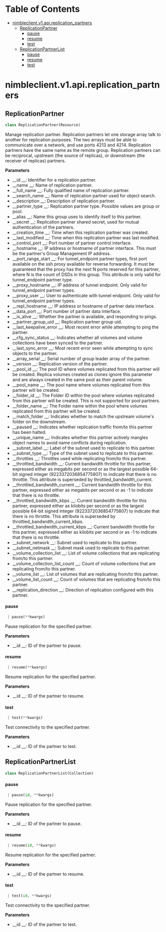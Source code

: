 # Table of Contents

* [nimbleclient.v1.api.replication\_partners](#nimbleclient.v1.api.replication_partners)
  * [ReplicationPartner](#nimbleclient.v1.api.replication_partners.ReplicationPartner)
    * [pause](#nimbleclient.v1.api.replication_partners.ReplicationPartner.pause)
    * [resume](#nimbleclient.v1.api.replication_partners.ReplicationPartner.resume)
    * [test](#nimbleclient.v1.api.replication_partners.ReplicationPartner.test)
  * [ReplicationPartnerList](#nimbleclient.v1.api.replication_partners.ReplicationPartnerList)
    * [pause](#nimbleclient.v1.api.replication_partners.ReplicationPartnerList.pause)
    * [resume](#nimbleclient.v1.api.replication_partners.ReplicationPartnerList.resume)
    * [test](#nimbleclient.v1.api.replication_partners.ReplicationPartnerList.test)

<a name="nimbleclient.v1.api.replication_partners"></a>
# nimbleclient.v1.api.replication\_partners

<a name="nimbleclient.v1.api.replication_partners.ReplicationPartner"></a>
## ReplicationPartner

```python
class ReplicationPartner(Resource)
```

Manage replication partner. Replication partners let one storage array talk to another for replication purposes. The two arrays must be able to communicate over a network, and
use ports 4213 and 4214. Replication partners have the same name as the remote group. Replication partners can be reciprocal, upstream (the source of replicas), or downstream
(the receiver of replicas) partners.

__Parameters__

- __id                               __: Identifier for a replication partner.
- __name                             __: Name of replication partner.
- __full_name                        __: Fully qualified name of replication partner.
- __search_name                      __: Name of replication partner used for object search.
- __description                      __: Description of replication partner.
- __partner_type                     __: Replication partner type. Possible values are group or pool.
- __alias                            __: Name this group uses to identify itself to this partner.
- __secret                           __: Replication partner shared secret, used for mutual authentication of the partners.
- __creation_time                    __: Time when this replication partner was created.
- __last_modified                    __: Time when this replication partner was last modified.
- __control_port                     __: Port number of partner control interface.
- __hostname                         __: IP address or hostname of partner interface.  This must be the partner's Group Management IP address.
- __port_range_start                 __: For tunnel_endpoint partner types, first port available on the ssh proxy available for reverse forwarding. It must be guaranteed that the
                                   proxy has the next N ports reserved for this partner, where N is the count of DSDs in this group. This attribute is only valid for
                                   tunnel_endpoint partner type.
- __proxy_hostname                   __: IP address of tunnel endpoint. Only valid for tunnel_endpoint partner types.
- __proxy_user                       __: User to authenticate with tunnel endpoint. Only valid for tunnel_endpoint partner types.
- __repl_hostname                    __: IP address or hostname of partner data interface.
- __data_port                        __: Port number of partner data interface.
- __is_alive                         __: Whether the partner is available, and responding to pings.
- __partner_group_uid                __: Replication partner group uid.
- __last_keepalive_error             __: Most recent error while attempting to ping the partner.
- __cfg_sync_status                  __: Indicates whether all volumes and volume collections have been synced to the partner.
- __last_sync_error                  __: Most recent error seen while attempting to sync objects to the partner.
- __array_serial                     __: Serial number of group leader array of the partner.
- __version                          __: Replication version of the partner.
- __pool_id                          __: The pool ID where volumes replicated from this partner will be created. Replica volumes created as clones ignore this parameter and are
                                   always created in the same pool as their parent volume.
- __pool_name                        __: The pool name where volumes replicated from this partner will be created.
- __folder_id                        __: The Folder ID within the pool where volumes replicated from this partner will be created. This is not supported for pool partners.
- __folder_name                      __: The Folder name within the pool where volumes replicated from this partner will be created.
- __match_folder                     __: Indicates whether to match the upstream volume's folder on the downstream.
- __paused                           __: Indicates whether replication traffic from/to this partner has been halted.
- __unique_name                      __: Indicates whether this partner actively mangles object names to avoid name conflicts during replication.
- __subnet_label                     __: Label of the subnet used to replicate to this partner.
- __subnet_type                      __: Type of the subnet used to replicate to this partner.
- __throttles                        __: Throttles used while replicating from/to this partner.
- __throttled_bandwidth              __: Current bandwidth throttle for this partner, expressed either as megabits per second or as the largest possible 64-bit signed integer
                                   (9223372036854775807) to indicate that there is no throttle. This attribute is superseded by throttled_bandwidth_current.
- __throttled_bandwidth_current      __: Current bandwidth throttle for this partner, expressed either as megabits per second or as -1 to indicate that there is no throttle.
- __throttled_bandwidth_kbps         __: Current bandwidth throttle for this partner, expressed either as kilobits per second or as the largest possible 64-bit signed integer
                                   (9223372036854775807) to indicate that there is no throttle. This attribute is superseded by throttled_bandwidth_current_kbps.
- __throttled_bandwidth_current_kbps __: Current bandwidth throttle for this partner, expressed either as kilobits per second or as -1 to indicate that there is no throttle.
- __subnet_network                   __: Subnet used to replicate to this partner.
- __subnet_netmask                   __: Subnet mask used to replicate to this partner.
- __volume_collection_list           __: List of volume collections that are replicating from/to this partner.
- __volume_collection_list_count     __: Count of volume collections that are replicating from/to this partner.
- __volume_list                      __: List of volumes that are replicating from/to this partner.
- __volume_list_count                __: Count of volumes that are replicating from/to this partner.
- __replication_direction            __: Direction of replication configured with this partner.

<a name="nimbleclient.v1.api.replication_partners.ReplicationPartner.pause"></a>
#### pause

```python
 | pause(**kwargs)
```

Pause replication for the specified partner.

__Parameters__

- __id __: ID of the partner to pause.

<a name="nimbleclient.v1.api.replication_partners.ReplicationPartner.resume"></a>
#### resume

```python
 | resume(**kwargs)
```

Resume replication for the specified partner.

__Parameters__

- __id __: ID of the partner to resume.

<a name="nimbleclient.v1.api.replication_partners.ReplicationPartner.test"></a>
#### test

```python
 | test(**kwargs)
```

Test connectivity to the specified partner.

__Parameters__

- __id __: ID of the partner to test.

<a name="nimbleclient.v1.api.replication_partners.ReplicationPartnerList"></a>
## ReplicationPartnerList

```python
class ReplicationPartnerList(Collection)
```

<a name="nimbleclient.v1.api.replication_partners.ReplicationPartnerList.pause"></a>
#### pause

```python
 | pause(id, **kwargs)
```

Pause replication for the specified partner.

__Parameters__

- __id __: ID of the partner to pause.

<a name="nimbleclient.v1.api.replication_partners.ReplicationPartnerList.resume"></a>
#### resume

```python
 | resume(id, **kwargs)
```

Resume replication for the specified partner.

__Parameters__

- __id __: ID of the partner to resume.

<a name="nimbleclient.v1.api.replication_partners.ReplicationPartnerList.test"></a>
#### test

```python
 | test(id, **kwargs)
```

Test connectivity to the specified partner.

__Parameters__

- __id __: ID of the partner to test.

